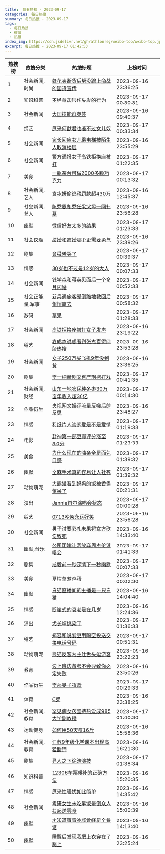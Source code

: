 ```yaml
---
title:  每日热搜 - 2023-09-17
categories: 每日热搜
summary: 每日热搜 - 2023-09-17
tags:
  - 每日热搜
  - 微博
  - 热搜
index_img: https://cdn.jsdelivr.net/gh/athlonreg/weibo-top/weibo-top.jpeg
excerpt: 每日热搜 - 2023-09-17 01:42:53
---
```


| 热搜榜 | 热搜分类 | 热搜标题 | 上榜时间 |
| --- | --- | --- | --- |
| 1 | 社会新闻,时尚 | [蜂花卖断货后帮没蹭上商战的国货宣传](https://s.weibo.com/weibo%3Fq%3D%2523%E8%9C%82%E8%8A%B1%E5%8D%96%E6%96%AD%E8%B4%A7%E5%90%8E%E5%B8%AE%E6%B2%A1%E8%B9%AD%E4%B8%8A%E5%95%86%E6%88%98%E7%9A%84%E5%9B%BD%E8%B4%A7%E5%AE%A3%E4%BC%A0%2523) | 2023-09-16 23:36:25 | 
| 2 | 知识科普 | [不经意却很伤头发的行为](https://s.weibo.com/weibo%3Fq%3D%2523%E4%B8%8D%E7%BB%8F%E6%84%8F%E5%8D%B4%E5%BE%88%E4%BC%A4%E5%A4%B4%E5%8F%91%E7%9A%84%E8%A1%8C%E4%B8%BA%2523) | 2023-09-17 00:30:31 | 
| 3 | 社会新闻 | [大国技能群英荟](https://s.weibo.com/weibo%3Fq%3D%2523%E5%A4%A7%E5%9B%BD%E6%8A%80%E8%83%BD%E7%BE%A4%E8%8B%B1%E8%8D%9F%2523) | 2023-09-16 09:40:37 | 
| 4 | 综艺 | [原来何猷君也逃不过女儿奴](https://s.weibo.com/weibo%3Fq%3D%2523%E5%8E%9F%E6%9D%A5%E4%BD%95%E7%8C%B7%E5%90%9B%E4%B9%9F%E9%80%83%E4%B8%8D%E8%BF%87%E5%A5%B3%E5%84%BF%E5%A5%B4%2523) | 2023-09-17 00:33:34 | 
| 5 | 社会新闻 | [家长回应女儿乘电梯被陌生人取消楼层](https://s.weibo.com/weibo%3Fq%3D%2523%E5%AE%B6%E9%95%BF%E5%9B%9E%E5%BA%94%E5%A5%B3%E5%84%BF%E4%B9%98%E7%94%B5%E6%A2%AF%E8%A2%AB%E9%99%8C%E7%94%9F%E4%BA%BA%E5%8F%96%E6%B6%88%E6%A5%BC%E5%B1%82%2523) | 2023-09-16 23:55:29 | 
| 6 | 社会新闻 | [警方通报女子高铁拒换座被打](https://s.weibo.com/weibo%3Fq%3D%2523%E8%AD%A6%E6%96%B9%E9%80%9A%E6%8A%A5%E5%A5%B3%E5%AD%90%E9%AB%98%E9%93%81%E6%8B%92%E6%8D%A2%E5%BA%A7%E8%A2%AB%E6%89%93%2523) | 2023-09-17 01:22:35 | 
| 7 | 美食 | [一瓶茅台可做2000多颗巧克力](https://s.weibo.com/weibo%3Fq%3D%2523%E4%B8%80%E7%93%B6%E8%8C%85%E5%8F%B0%E5%8F%AF%E5%81%9A2000%E5%A4%9A%E9%A2%97%E5%B7%A7%E5%85%8B%E5%8A%9B%2523) | 2023-09-17 00:13:32 | 
| 8 | 社会新闻,艺人 | [袁冰妍偷逃税罚款超430万](https://s.weibo.com/weibo%3Fq%3D%2523%E8%A2%81%E5%86%B0%E5%A6%8D%E5%81%B7%E9%80%83%E7%A8%8E%E7%BD%9A%E6%AC%BE%E8%B6%85430%E4%B8%87%2523) | 2023-09-16 12:45:37 | 
| 9 | 社会新闻,艺人 | [陈乔恩和乔任梁父母一同扫墓](https://s.weibo.com/weibo%3Fq%3D%2523%E9%99%88%E4%B9%94%E6%81%A9%E5%92%8C%E4%B9%94%E4%BB%BB%E6%A2%81%E7%88%B6%E6%AF%8D%E4%B8%80%E5%90%8C%E6%89%AB%E5%A2%93%2523) | 2023-09-16 23:56:28 | 
| 10 | 幽默 | [微信好友太多的结果](https://s.weibo.com/weibo%3Fq%3D%2523%E5%BE%AE%E4%BF%A1%E5%A5%BD%E5%8F%8B%E5%A4%AA%E5%A4%9A%E7%9A%84%E7%BB%93%E6%9E%9C%2523) | 2023-09-17 01:23:33 | 
| 11 | 社会议题 | [结婚和离婚哪个更需要勇气](https://s.weibo.com/weibo%3Fq%3D%2523%E7%BB%93%E5%A9%9A%E5%92%8C%E7%A6%BB%E5%A9%9A%E5%93%AA%E4%B8%AA%E6%9B%B4%E9%9C%80%E8%A6%81%E5%8B%87%E6%B0%94%2523) | 2023-09-16 23:39:26 | 
| 12 | 剧集 | [曾舜晞哭了](https://s.weibo.com/weibo%3Fq%3D%2523%E6%9B%BE%E8%88%9C%E6%99%9E%E5%93%AD%E4%BA%86%2523) | 2023-09-17 00:39:37 | 
| 13 | 情感 | [30岁也不过是12岁的大人](https://s.weibo.com/weibo%3Fq%3D%252330%E5%B2%81%E4%B9%9F%E4%B8%8D%E8%BF%87%E6%98%AF12%E5%B2%81%E7%9A%84%E5%A4%A7%E4%BA%BA%2523) | 2023-09-17 00:07:33 | 
| 14 | 社会新闻 | [钱学森和蒋英见面后一个多月闪婚](https://s.weibo.com/weibo%3Fq%3D%2523%E9%92%B1%E5%AD%A6%E6%A3%AE%E5%92%8C%E8%92%8B%E8%8B%B1%E8%A7%81%E9%9D%A2%E5%90%8E%E4%B8%80%E4%B8%AA%E5%A4%9A%E6%9C%88%E9%97%AA%E5%A9%9A%2523) | 2023-09-17 00:52:33 | 
| 15 | 社会正能量,军事 | [新兵遇旅客晕倒跪地救回后悄悄离去](https://s.weibo.com/weibo%3Fq%3D%2523%E6%96%B0%E5%85%B5%E9%81%87%E6%97%85%E5%AE%A2%E6%99%95%E5%80%92%E8%B7%AA%E5%9C%B0%E6%95%91%E5%9B%9E%E5%90%8E%E6%82%84%E6%82%84%E7%A6%BB%E5%8E%BB%2523) | 2023-09-17 00:58:32 | 
| 16 | 数码 | [苹果](https://s.weibo.com/weibo%3Fq%3D%2523%E8%8B%B9%E6%9E%9C%2523) | 2023-09-17 01:28:33 | 
| 17 | 社会新闻 | [高铁拒换座被打女子发声](https://s.weibo.com/weibo%3Fq%3D%2523%E9%AB%98%E9%93%81%E6%8B%92%E6%8D%A2%E5%BA%A7%E8%A2%AB%E6%89%93%E5%A5%B3%E5%AD%90%E5%8F%91%E5%A3%B0%2523) | 2023-09-16 23:19:22 | 
| 18 | 综艺 | [袁成杰说想看到张杰喜得四胎热搜](https://s.weibo.com/weibo%3Fq%3D%2523%E8%A2%81%E6%88%90%E6%9D%B0%E8%AF%B4%E6%83%B3%E7%9C%8B%E5%88%B0%E5%BC%A0%E6%9D%B0%E5%96%9C%E5%BE%97%E5%9B%9B%E8%83%8E%E7%83%AD%E6%90%9C%2523) | 2023-09-16 23:53:28 | 
| 19 | 社会新闻 | [女子250万买飞机9年没到货](https://s.weibo.com/weibo%3Fq%3D%2523%E5%A5%B3%E5%AD%90250%E4%B8%87%E4%B9%B0%E9%A3%9E%E6%9C%BA9%E5%B9%B4%E6%B2%A1%E5%88%B0%E8%B4%A7%2523) | 2023-09-16 23:36:25 | 
| 20 | 剧集 | [李一桐新剧又有严刑拷打戏](https://s.weibo.com/weibo%3Fq%3D%2523%E6%9D%8E%E4%B8%80%E6%A1%90%E6%96%B0%E5%89%A7%E5%8F%88%E6%9C%89%E4%B8%A5%E5%88%91%E6%8B%B7%E6%89%93%E6%88%8F%2523) | 2023-09-17 00:41:35 | 
| 21 | 社会新闻,财经 | [山东一地农民种冬枣30万亩年收入超30亿](https://s.weibo.com/weibo%3Fq%3D%2523%E5%B1%B1%E4%B8%9C%E4%B8%80%E5%9C%B0%E5%86%9C%E6%B0%91%E7%A7%8D%E5%86%AC%E6%9E%A330%E4%B8%87%E4%BA%A9%E5%B9%B4%E6%94%B6%E5%85%A5%E8%B6%8530%E4%BA%BF%2523) | 2023-09-17 00:14:30 | 
| 22 | 作品衍生 | [央视网文娱评流量反噬后的反思](https://s.weibo.com/weibo%3Fq%3D%2523%E5%A4%AE%E8%A7%86%E7%BD%91%E6%96%87%E5%A8%B1%E8%AF%84%E6%B5%81%E9%87%8F%E5%8F%8D%E5%99%AC%E5%90%8E%E7%9A%84%E5%8F%8D%E6%80%9D%2523) | 2023-09-16 23:48:27 | 
| 23 | 情感 | [和纸片人谈恋爱是不是爱情](https://s.weibo.com/weibo%3Fq%3D%2523%E5%92%8C%E7%BA%B8%E7%89%87%E4%BA%BA%E8%B0%88%E6%81%8B%E7%88%B1%E6%98%AF%E4%B8%8D%E6%98%AF%E7%88%B1%E6%83%85%2523) | 2023-09-17 01:19:33 | 
| 24 | 电影 | [封神第一部豆瓣评分涨至8.0分](https://s.weibo.com/weibo%3Fq%3D%2523%E5%B0%81%E7%A5%9E%E7%AC%AC%E4%B8%80%E9%83%A8%E8%B1%86%E7%93%A3%E8%AF%84%E5%88%86%E6%B6%A8%E8%87%B38.0%E5%88%86%2523) | 2023-09-17 01:23:33 | 
| 25 | 美食 | [为什么现在的油条全是面包口感](https://s.weibo.com/weibo%3Fq%3D%2523%E4%B8%BA%E4%BB%80%E4%B9%88%E7%8E%B0%E5%9C%A8%E7%9A%84%E6%B2%B9%E6%9D%A1%E5%85%A8%E6%98%AF%E9%9D%A2%E5%8C%85%E5%8F%A3%E6%84%9F%2523) | 2023-09-17 01:39:32 | 
| 26 | 幽默 | [全麻手术真的容易让人社死](https://s.weibo.com/weibo%3Fq%3D%2523%E5%85%A8%E9%BA%BB%E6%89%8B%E6%9C%AF%E7%9C%9F%E7%9A%84%E5%AE%B9%E6%98%93%E8%AE%A9%E4%BA%BA%E7%A4%BE%E6%AD%BB%2523) | 2023-09-17 01:39:32 | 
| 27 | 动物萌宠 | [大熊猫看到妈妈的饭被香得惊呆了](https://s.weibo.com/weibo%3Fq%3D%2523%E5%A4%A7%E7%86%8A%E7%8C%AB%E7%9C%8B%E5%88%B0%E5%A6%88%E5%A6%88%E7%9A%84%E9%A5%AD%E8%A2%AB%E9%A6%99%E5%BE%97%E6%83%8A%E5%91%86%E4%BA%86%2523) | 2023-09-17 00:21:31 | 
| 28 | 演出 | [Jennie首尔演唱会状态](https://s.weibo.com/weibo%3Fq%3D%2523Jennie%E9%A6%96%E5%B0%94%E6%BC%94%E5%94%B1%E4%BC%9A%E7%8A%B6%E6%80%81%2523) | 2023-09-17 00:00:28 | 
| 29 | 综艺 | [0713吵架永远好笑](https://s.weibo.com/weibo%3Fq%3D%25230713%E5%90%B5%E6%9E%B6%E6%B0%B8%E8%BF%9C%E5%A5%BD%E7%AC%91%2523) | 2023-09-16 23:56:28 | 
| 30 | 社会新闻 | [男子讨要彩礼未果将女方砍伤致死](https://s.weibo.com/weibo%3Fq%3D%2523%E7%94%B7%E5%AD%90%E8%AE%A8%E8%A6%81%E5%BD%A9%E7%A4%BC%E6%9C%AA%E6%9E%9C%E5%B0%86%E5%A5%B3%E6%96%B9%E7%A0%8D%E4%BC%A4%E8%87%B4%E6%AD%BB%2523) | 2023-09-16 14:33:40 | 
| 31 | 幽默,音乐 | [公司团建让我放弃周杰伦演唱会](https://s.weibo.com/weibo%3Fq%3D%2523%E5%85%AC%E5%8F%B8%E5%9B%A2%E5%BB%BA%E8%AE%A9%E6%88%91%E6%94%BE%E5%BC%83%E5%91%A8%E6%9D%B0%E4%BC%A6%E6%BC%94%E5%94%B1%E4%BC%9A%2523) | 2023-09-17 01:41:33 | 
| 32 | 剧集 | [成毅前一秒深情下一秒幽默](https://s.weibo.com/weibo%3Fq%3D%2523%E6%88%90%E6%AF%85%E5%89%8D%E4%B8%80%E7%A7%92%E6%B7%B1%E6%83%85%E4%B8%8B%E4%B8%80%E7%A7%92%E5%B9%BD%E9%BB%98%2523) | 2023-09-17 00:07:33 | 
| 33 | 美食 | [夏枯草煮鸡蛋](https://s.weibo.com/weibo%3Fq%3D%2523%E5%A4%8F%E6%9E%AF%E8%8D%89%E7%85%AE%E9%B8%A1%E8%9B%8B%2523) | 2023-09-17 00:02:30 | 
| 34 | 幽默 | [白猫直播间的主播是一只白猫](https://s.weibo.com/weibo%3Fq%3D%2523%E7%99%BD%E7%8C%AB%E7%9B%B4%E6%92%AD%E9%97%B4%E7%9A%84%E4%B8%BB%E6%92%AD%E6%98%AF%E4%B8%80%E5%8F%AA%E7%99%BD%E7%8C%AB%2523) | 2023-09-16 14:04:40 | 
| 35 | 情感 | [断崖式的衰老是在几岁](https://s.weibo.com/weibo%3Fq%3D%2523%E6%96%AD%E5%B4%96%E5%BC%8F%E7%9A%84%E8%A1%B0%E8%80%81%E6%98%AF%E5%9C%A8%E5%87%A0%E5%B2%81%2523) | 2023-09-16 12:24:36 | 
| 36 | 演出 | [尤长靖挑染了](https://s.weibo.com/weibo%3Fq%3D%2523%E5%B0%A4%E9%95%BF%E9%9D%96%E6%8C%91%E6%9F%93%E4%BA%86%2523) | 2023-09-17 01:36:33 | 
| 37 | 综艺 | [郑容和说爱豆用隔空投送交换电话号码](https://s.weibo.com/weibo%3Fq%3D%2523%E9%83%91%E5%AE%B9%E5%92%8C%E8%AF%B4%E7%88%B1%E8%B1%86%E7%94%A8%E9%9A%94%E7%A9%BA%E6%8A%95%E9%80%81%E4%BA%A4%E6%8D%A2%E7%94%B5%E8%AF%9D%E5%8F%B7%E7%A0%81%2523) | 2023-09-17 00:51:31 | 
| 38 | 动物萌宠 | [熊猫反客为主吐舌头逗游客](https://s.weibo.com/weibo%3Fq%3D%2523%E7%86%8A%E7%8C%AB%E5%8F%8D%E5%AE%A2%E4%B8%BA%E4%B8%BB%E5%90%90%E8%88%8C%E5%A4%B4%E9%80%97%E6%B8%B8%E5%AE%A2%2523) | 2023-09-16 23:22:23 | 
| 39 | 教育 | [边上班边备考不会导致你必定失败](https://s.weibo.com/weibo%3Fq%3D%2523%E8%BE%B9%E4%B8%8A%E7%8F%AD%E8%BE%B9%E5%A4%87%E8%80%83%E4%B8%8D%E4%BC%9A%E5%AF%BC%E8%87%B4%E4%BD%A0%E5%BF%85%E5%AE%9A%E5%A4%B1%E8%B4%A5%2523) | 2023-09-16 23:50:26 | 
| 40 | 作品衍生 | [李莎旻子妆造](https://s.weibo.com/weibo%3Fq%3D%2523%E6%9D%8E%E8%8E%8E%E6%97%BB%E5%AD%90%E5%A6%86%E9%80%A0%2523) | 2023-09-17 00:29:33 | 
| 41 | 体育 | [C罗](https://s.weibo.com/weibo%3Fq%3D%2523C%E7%BD%97%2523) | 2023-09-16 23:38:25 | 
| 42 | 社会新闻,教育 | [罕见病女孩坚持热爱成985大学副教授](https://s.weibo.com/weibo%3Fq%3D%2523%E7%BD%95%E8%A7%81%E7%97%85%E5%A5%B3%E5%AD%A9%E5%9D%9A%E6%8C%81%E7%83%AD%E7%88%B1%E6%88%90985%E5%A4%A7%E5%AD%A6%E5%89%AF%E6%95%99%E6%8E%88%2523) | 2023-09-17 01:40:30 | 
| 43 | 运动健身 | [如何用50天瘦16斤](https://s.weibo.com/weibo%3Fq%3D%2523%E5%A6%82%E4%BD%95%E7%94%A850%E5%A4%A9%E7%98%A616%E6%96%A4%2523) | 2023-09-16 15:58:36 | 
| 44 | 社会新闻,教育 | [江苏9年级化学课本出现高猛酸钾](https://s.weibo.com/weibo%3Fq%3D%2523%E6%B1%9F%E8%8B%8F9%E5%B9%B4%E7%BA%A7%E5%8C%96%E5%AD%A6%E8%AF%BE%E6%9C%AC%E5%87%BA%E7%8E%B0%E9%AB%98%E7%8C%9B%E9%85%B8%E9%92%BE%2523) | 2023-09-16 16:21:30 | 
| 45 | 剧集 | [异人之下徐浩演技](https://s.weibo.com/weibo%3Fq%3D%2523%E5%BC%82%E4%BA%BA%E4%B9%8B%E4%B8%8B%E5%BE%90%E6%B5%A9%E6%BC%94%E6%8A%80%2523) | 2023-09-17 01:38:34 | 
| 46 | 知识科普 | [12306车票候补的正确方法](https://s.weibo.com/weibo%3Fq%3D%252312306%E8%BD%A6%E7%A5%A8%E5%80%99%E8%A1%A5%E7%9A%84%E6%AD%A3%E7%A1%AE%E6%96%B9%E6%B3%95%2523) | 2023-09-16 15:20:35 | 
| 47 | 情感 | [原来性骚扰如此简单](https://s.weibo.com/weibo%3Fq%3D%2523%E5%8E%9F%E6%9D%A5%E6%80%A7%E9%AA%9A%E6%89%B0%E5%A6%82%E6%AD%A4%E7%AE%80%E5%8D%95%2523) | 2023-09-16 14:35:42 | 
| 48 | 社会新闻 | [考研女生未吃早饭晕倒众人扶起送零食](https://s.weibo.com/weibo%3Fq%3D%2523%E8%80%83%E7%A0%94%E5%A5%B3%E7%94%9F%E6%9C%AA%E5%90%83%E6%97%A9%E9%A5%AD%E6%99%95%E5%80%92%E4%BC%97%E4%BA%BA%E6%89%B6%E8%B5%B7%E9%80%81%E9%9B%B6%E9%A3%9F%2523) | 2023-09-16 15:00:39 | 
| 49 | 幽默 | [才知道蜜雪冰城曾经是个餐馆](https://s.weibo.com/weibo%3Fq%3D%2523%E6%89%8D%E7%9F%A5%E9%81%93%E8%9C%9C%E9%9B%AA%E5%86%B0%E5%9F%8E%E6%9B%BE%E7%BB%8F%E6%98%AF%E4%B8%AA%E9%A4%90%E9%A6%86%2523) | 2023-09-16 14:13:40 | 
| 50 | 幽默 | [睡醒后发现我把上衣穿在了腿上](https://s.weibo.com/weibo%3Fq%3D%2523%E7%9D%A1%E9%86%92%E5%90%8E%E5%8F%91%E7%8E%B0%E6%88%91%E6%8A%8A%E4%B8%8A%E8%A1%A3%E7%A9%BF%E5%9C%A8%E4%BA%86%E8%85%BF%E4%B8%8A%2523) | 2023-09-16 23:25:24 | 
